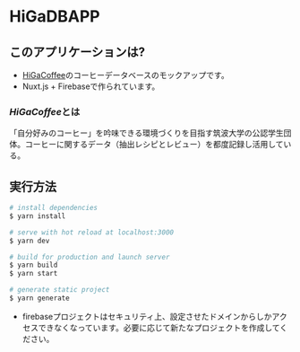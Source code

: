 # HiGaDBAPP
## このアプリケーションは?
- [HiGaCoffee](https://sites.google.com/view/higa-coffee)のコーヒーデータベースのモックアップです。
- Nuxt.js + Firebaseで作られています。

### *HiGaCoffee*とは
「自分好みのコーヒー」を吟味できる環境づくりを目指す筑波大学の公認学生団体。コーヒーに関するデータ（抽出レシピとレビュー）を都度記録し活用している。


## 実行方法

```bash
# install dependencies
$ yarn install

# serve with hot reload at localhost:3000
$ yarn dev

# build for production and launch server
$ yarn build
$ yarn start

# generate static project
$ yarn generate
```

- firebaseプロジェクトはセキュリティ上、設定させたドメインからしかアクセスできなくなっています。必要に応じて新たなプロジェクトを作成してください。

